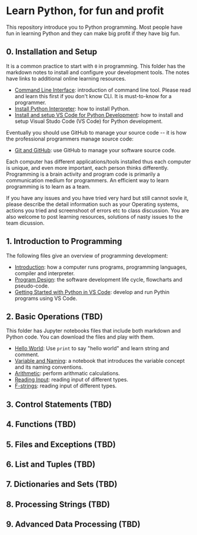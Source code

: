 # Learn Python, for fun and profit

This repository introduce you to Python programming. Most people have fun in learning Python and they can make big profit if they have big fun.

## 0. Installation and Setup

It is a common practice to start with `0` in programming. This folder has the markdown notes to install and configure your development tools. The notes have links to additional online learning resources.

- [Command Line Interface](0-installation-setup/command-line.md): introduction of command line tool. Please read and learn this first if you don't know CLI. It is must-to-know for a programmer.
- [Install Python Interpreter](0-installation-setup/install-python.md): how to install Python.
- [Install and setup VS Code for Python Development](./0-installation-setup/vscode-python.md): how to install and setup Visual Studo Code (VS Code) for Python development.

Eventually you should use GitHub to manage your source code -- it is how the professional programmers manage source code:

- [Git and GitHub](0-installation-setup/git-and-github.md): use GitHub to manage your software source code.

Each computer has different applications/tools installed thus each computer is unique, and even more important, each person thinks differently. Programming is a brain activity and program code is primarily a communication medium for programmers. An efficient way to learn programming is to learn as a team.

If you have any issues and you have tried very hard but still cannot sovle it, please describe the detail information such as your Operating systems, actions you tried and screenshoot of errors etc to class discussion. You are also welcome to post learning resources, solutions of nasty issues to the team dicussion.

## 1. Introduction to Programming

The following files give an overview of programming development:

- [Introduction](1-introduction-programming/introduction.md): how a computer runs programs, programming languages, compiler and interpreter.
- [Program Design](1-introduction-programming/program-design.md): the software development life cycle, flowcharts and pseudo-code.
- [Getting Started with Python in VS Code](1-introduction-programming/getting-started.md): develop and run Pythin programs using VS Code.

## 2. Basic Operations (TBD)

This folder has Jupyter notebooks files that include both markdown and Python code. You can download the files and play with them.

- [Hello World](2-basic-operations/hello-world.ipynb): Use `print` to say "hello world" and learn string and comment.
- [Variable and Naming](2-basic-operations/variable-naming.ipynb): a notebook that introduces the variable concept and its naming conventions.
- [Arithmetic](2-basic-operations/arithmatic.ipynb): perform arithmatic calculations.
- [Reading Input](2-basic-operations/reading-input.pynb): reading input of different types.
- [F-strings](2-basic-operations/f-strings.ipynb): reading input of different types.

## 3. Control Statements (TBD)

## 4. Functions (TBD)

## 5. Files and Exceptions (TBD)

## 6. List and Tuples (TBD)

## 7. Dictionaries and Sets (TBD)

## 8. Processing Strings (TBD)

## 9. Advanced Data Processing (TBD)
